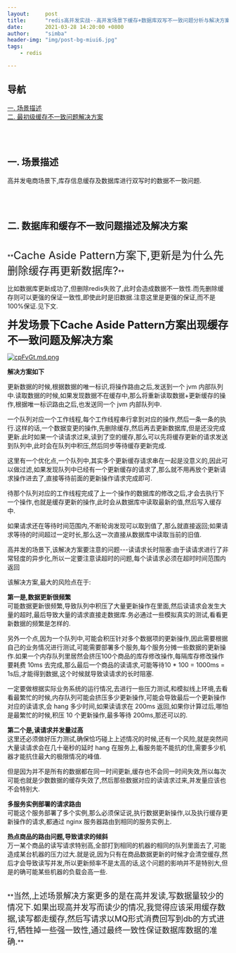 ```yaml
---
layout:     post
title:      "redis高并发实战--高并发场景下缓存+数据库双写不一致问题分析与解决方案设计"
date:       2021-03-28 14:20:00 +0800
author:     "simba"
header-img: "img/post-bg-miui6.jpg"
tags:
    - redis

---
```



## 导航
[一. 场景描述](#jump1)
<br>
[二. 最初级缓存不一致问题解决方案](#jump2)
<br>







<br><br>
## <span id="jump1">一. 场景描述</span>

高并发电商场景下,库存信息缓存及数据库进行双写时的数据不一致问题.



<br><br>
## <span id="jump2">二. 数据库和缓存不一致问题描述及解决方案</span>

<br>
**<font size="5">Cache Aside Pattern方案下,更新是为什么先删除缓存再更新数据库?</font>** <br>

比如数据库更新成功了,但删除redis失败了,此时会造成数据不一致性.而先删除缓存则可以更强的保证一致性,即使此时是旧数据.注意这里是更强的保证,而不是100%保证.见下文.<br>


**<font size="5">并发场景下Cache Aside Pattern方案出现缓存不一致问题及解决方案</font>** <br>

[![cpFvGt.md.png](https://z3.ax1x.com/2021/03/28/cpFvGt.md.png)](https://imgtu.com/i/cpFvGt)


**解决方案如下**

更新数据的时候,根据数据的唯一标识,将操作路由之后,发送到一个 jvm 内部队列中.读取数据的时候,如果发现数据不在缓存中,那么将重新读取数据+更新缓存的操作,根据唯一标识路由之后,也发送同一个 jvm 内部队列中.<br>

一个队列对应一个工作线程,每个工作线程串行拿到对应的操作,然后一条一条的执行.这样的话,一个数据变更的操作,先删除缓存,然后再去更新数据库,但是还没完成更新.此时如果一个读请求过来,读到了空的缓存,那么可以先将缓存更新的请求发送到队列中,此时会在队列中积压,然后同步等待缓存更新完成.<br>

这里有一个优化点,一个队列中,其实多个更新缓存请求串在一起是没意义的,因此可以做过滤,如果发现队列中已经有一个更新缓存的请求了,那么就不用再放个更新请求操作进去了,直接等待前面的更新操作请求完成即可.<br>

待那个队列对应的工作线程完成了上一个操作的数据库的修改之后,才会去执行下一个操作,也就是缓存更新的操作,此时会从数据库中读取最新的值,然后写入缓存中.<br>

如果请求还在等待时间范围内,不断轮询发现可以取到值了,那么就直接返回;如果请求等待的时间超过一定时长,那么这一次直接从数据库中读取当前的旧值.<br>

高并发的场景下,该解决方案要注意的问题---读请求长时阻塞:由于读请求进行了非常轻度的异步化,所以一定要注意读超时的问题,每个读请求必须在超时时间范围内返回<br>

该解决方案,最大的风险点在于:<br>

**第一是,数据更新很频繁**<br>
可能数据更新很频繁,导致队列中积压了大量更新操作在里面,然后读请求会发生大量的超时,最后导致大量的请求直接走数据库.务必通过一些模拟真实的测试,看看更新数据的频繁是怎样的.<br>

另外一个点,因为一个队列中,可能会积压针对多个数据项的更新操作,因此需要根据自己的业务情况进行测试,可能需要部署多个服务,每个服务分摊一些数据的更新操作.如果一个内存队列里居然会挤压100个商品的库存修改操作,每隔库存修改操作要耗费 10ms 去完成,那么最后一个商品的读请求,可能等待10 * 100 = 1000ms = 1s后,才能得到数据,这个时候就导致读请求的长时阻塞.<br>

一定要做根据实际业务系统的运行情况,去进行一些压力测试,和模拟线上环境,去看看最繁忙的时候,内存队列可能会挤压多少更新操作,可能会导致最后一个更新操作对应的读请求,会 hang 多少时间,如果读请求在 200ms 返回,如果你计算过后,哪怕是最繁忙的时候,积压 10 个更新操作,最多等待 200ms,那还可以的.<br>

**第二个是,读请求并发量过高**<br>
这里还必须做好压力测试,确保恰巧碰上上述情况的时候,还有一个风险,就是突然间大量读请求会在几十毫秒的延时 hang 在服务上,看服务能不能抗的住,需要多少机器才能抗住最大的极限情况的峰值.<br>

但是因为并不是所有的数据都在同一时间更新,缓存也不会同一时间失效,所以每次可能也就是少数数据的缓存失效了,然后那些数据对应的读请求过来,并发量应该也不会特别大.<br>

**多服务实例部署的请求路由**<br>
可能这个服务部署了多个实例,那么必须保证说,执行数据更新操作,以及执行缓存更新操作的请求,都通过 nginx 服务器路由到相同的服务实例上.<br>

**热点商品的路由问题,导致请求的倾斜**<br>
万一某个商品的读写请求特别高,全部打到相同的机器的相同的队列里面去了,可能造成某台机器的压力过大.就是说,因为只有在商品数据更新的时候才会清空缓存,然后才会导致读写并发,所以更新频率不是太高的话,这个问题的影响并不是特别大,但是的确可能某些机器的负载会高一些.<br>


<br>
**<font size="4">当然,上述场景解决方案更多的是在高并发读,写数据量较少的情况下.如果出现高并发写而读少的情况,我觉得应该采用缓存数据,读写都走缓存,然后写请求以MQ形式消费回写到db的方式进行,牺牲掉一些强一致性,通过最终一致性保证数据库数据的准确.</font>**